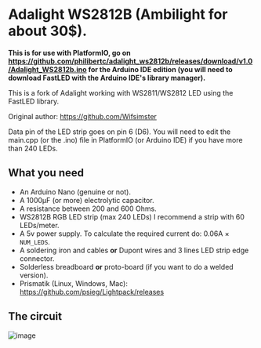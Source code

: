 # Adalight WS2812B (Ambilight for about 30$).
**This is for use with PlatformIO, go on https://github.com/philibertc/adalight_ws2812b/releases/download/v1.0/Adalight_WS2812b.ino for the Arduino IDE edition (you will need to download FastLED with the Arduino IDE's library manager).**

This is a fork of Adalight working with WS2811/WS2812 LED using the FastLED library.

Original author: https://github.com/Wifsimster

Data pin of the LED strip goes on pin 6 (D6). You will need to edit the main.cpp (or the .ino) file in PlatformIO (or Arduino IDE) if you have more than 240 LEDs.

## What you need
- An Arduino Nano (genuine or not).
- A 1000µF (or more) electrolytic capacitor.
- A resistance between 200 and 600 Ohms.
- WS2812B RGB LED strip (max 240 LEDs) I recommend a strip with 60 LEDs/meter.
- A 5v power supply. To calculate the required current do: 0.06A × `NUM_LEDS`.
- A soldering iron and cables **or** Dupont wires and 3 lines LED strip edge connector.
- Solderless breadboard **or** proto-board (if you want to do a welded version).
- Prismatik (Linux, Windows, Mac): https://github.com/psieg/Lightpack/releases

## The circuit
![image](https://user-images.githubusercontent.com/57588282/112475769-76453500-8d71-11eb-9e01-6321eb142ff7.png)
